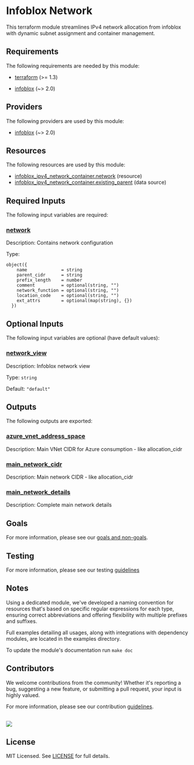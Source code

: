 # Infoblox Network

This terraform module streamlines IPv4 network allocation from infoblox with dynamic subnet assignment and container management.

<!-- BEGIN_TF_DOCS -->
## Requirements

The following requirements are needed by this module:

- <a name="requirement_terraform"></a> [terraform](#requirement\_terraform) (>= 1.3)

- <a name="requirement_infoblox"></a> [infoblox](#requirement\_infoblox) (~> 2.0)

## Providers

The following providers are used by this module:

- <a name="provider_infoblox"></a> [infoblox](#provider\_infoblox) (~> 2.0)

## Resources

The following resources are used by this module:

- [infoblox_ipv4_network_container.network](https://registry.terraform.io/providers/infobloxopen/infoblox/latest/docs/resources/ipv4_network_container) (resource)
- [infoblox_ipv4_network_container.existing_parent](https://registry.terraform.io/providers/infobloxopen/infoblox/latest/docs/data-sources/ipv4_network_container) (data source)

## Required Inputs

The following input variables are required:

### <a name="input_network"></a> [network](#input\_network)

Description: Contains network configuration

Type:

```hcl
object({
    name             = string
    parent_cidr      = string
    prefix_length    = number
    comment          = optional(string, "")
    network_function = optional(string, "")
    location_code    = optional(string, "")
    ext_attrs        = optional(map(string), {})
  })
```

## Optional Inputs

The following input variables are optional (have default values):

### <a name="input_network_view"></a> [network\_view](#input\_network\_view)

Description: Infoblox network view

Type: `string`

Default: `"default"`

## Outputs

The following outputs are exported:

### <a name="output_azure_vnet_address_space"></a> [azure\_vnet\_address\_space](#output\_azure\_vnet\_address\_space)

Description: Main VNet CIDR for Azure consumption - like allocation\_cidr

### <a name="output_main_network_cidr"></a> [main\_network\_cidr](#output\_main\_network\_cidr)

Description: Main network CIDR - like allocation\_cidr

### <a name="output_main_network_details"></a> [main\_network\_details](#output\_main\_network\_details)

Description: Complete main network details
<!-- END_TF_DOCS -->

## Goals

For more information, please see our [goals and non-goals](./GOALS.md).

## Testing

For more information, please see our testing [guidelines](./TESTING.md)

## Notes

Using a dedicated module, we've developed a naming convention for resources that's based on specific regular expressions for each type, ensuring correct abbreviations and offering flexibility with multiple prefixes and suffixes.

Full examples detailing all usages, along with integrations with dependency modules, are located in the examples directory.

To update the module's documentation run `make doc`

## Contributors

We welcome contributions from the community! Whether it's reporting a bug, suggesting a new feature, or submitting a pull request, your input is highly valued.

For more information, please see our contribution [guidelines](./CONTRIBUTING.md). <br><br>

<a href="https://github.com/cloudnationhq/terraform-infoblox-network/graphs/contributors">
  <img src="https://contrib.rocks/image?repo=cloudnationhq/terraform-infoblox-network" />
</a>

## License

MIT Licensed. See [LICENSE](https://github.com/cloudnationhq/terraform-azure-sa/blob/main/LICENSE) for full details.

